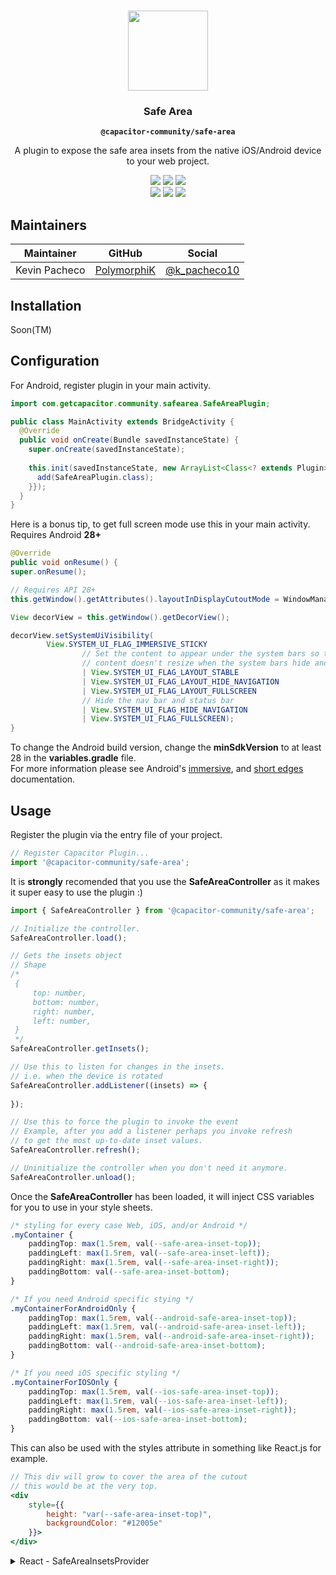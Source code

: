 <p align="center"><br><img src="https://user-images.githubusercontent.com/236501/85893648-1c92e880-b7a8-11ea-926d-95355b8175c7.png" width="128" height="128" /></p>
<h3 align="center">Safe Area</h3>
<p align="center"><strong><code>@capacitor-community/safe-area</code></strong></p>
<p align="center">
  A plugin to expose the safe area insets from the native iOS/Android device to your web project.
</p>

<p align="center">
  <img src="https://img.shields.io/maintenance/yes/2020?style=flat-square" />
  <a href="https://github.com/capacitor-community/safe-area/actions?query=workflow%3A%22CI%22"><img src="https://img.shields.io/github/workflow/status/capacitor-community/safe-area/CI?style=flat-square" /></a>
  <a href="https://www.npmjs.com/package/@capacitor-community/safe-area"><img src="https://img.shields.io/npm/l/@capacitor-community/safe-area?style=flat-square" /></a>
<br>
  <a href="https://www.npmjs.com/package/@capacitor-community/safe-area"><img src="https://img.shields.io/npm/dw/@capacitor-community/safe-area?style=flat-square" /></a>
  <a href="https://www.npmjs.com/package/@capacitor-community/safe-area"><img src="https://img.shields.io/npm/v/@capacitor-community/safe-area?style=flat-square" /></a>
<!-- ALL-CONTRIBUTORS-BADGE:START - Do not remove or modify this section -->
<a href="#contributors-"><img src="https://img.shields.io/badge/all%20contributors-0-orange?style=flat-square" /></a>
<!-- ALL-CONTRIBUTORS-BADGE:END -->
</p>

## Maintainers

| Maintainer | GitHub | Social |
| -----------| -------| -------|
| Kevin Pacheco | [PolymorphiK](https://github.com/PolymorphiK) | [@k_pacheco10](https://twitter.com/k_pacheco10) |

## Installation

Soon(TM)

## Configuration

For Android, register plugin in your main activity.

```java
import com.getcapacitor.community.safearea.SafeAreaPlugin;

public class MainActivity extends BridgeActivity {
  @Override
  public void onCreate(Bundle savedInstanceState) {
	super.onCreate(savedInstanceState);
  
	this.init(savedInstanceState, new ArrayList<Class<? extends Plugin>>() {{
	  add(SafeAreaPlugin.class);
	}});
  }
}
```
Here is a bonus tip, to get full screen mode use this in your main activity. Requires Android **28+**

```java
@Override
public void onResume() {
super.onResume();

// Requires API 28+
this.getWindow().getAttributes().layoutInDisplayCutoutMode = WindowManager.LayoutParams.LAYOUT_IN_DISPLAY_CUTOUT_MODE_SHORT_EDGES;

View decorView = this.getWindow().getDecorView();

decorView.setSystemUiVisibility(
		View.SYSTEM_UI_FLAG_IMMERSIVE_STICKY
				// Set the content to appear under the system bars so that the
				// content doesn't resize when the system bars hide and show.
				| View.SYSTEM_UI_FLAG_LAYOUT_STABLE
				| View.SYSTEM_UI_FLAG_LAYOUT_HIDE_NAVIGATION
				| View.SYSTEM_UI_FLAG_LAYOUT_FULLSCREEN
				// Hide the nav bar and status bar
				| View.SYSTEM_UI_FLAG_HIDE_NAVIGATION
				| View.SYSTEM_UI_FLAG_FULLSCREEN);
}
  ```
To change the Android build version, change the **minSdkVersion** to at least 28 in the **variables.gradle** file. <br />
For more information please see Android's [immersive](https://developer.android.com/training/system-ui/immersive), and [short edges](https://developer.android.com/reference/android/view/WindowManager.LayoutParams#LAYOUT_IN_DISPLAY_CUTOUT_MODE_SHORT_EDGES) documentation.

## Usage
Register the plugin via the entry file of your project.

```javascript
// Register Capacitor Plugin...
import '@capacitor-community/safe-area';

```

It is **strongly** recomended that you use the **SafeAreaController** as it makes it super easy to use the plugin :)

```javascript
import { SafeAreaController } from '@capacitor-community/safe-area';

// Initialize the controller.
SafeAreaController.load();

// Gets the insets object
// Shape
/*
 {
     top: number,
     bottom: number,
     right: number,
     left: number,
 }
 */
SafeAreaController.getInsets();

// Use this to listen for changes in the insets.
// i.e. when the device is rotated
SafeAreaController.addListener((insets) => {
    
});

// Use this to force the plugin to invoke the event
// Example, after you add a listener perhaps you invoke refresh
// to get the most up-to-date inset values.
SafeAreaController.refresh();

// Uninitialize the controller when you don't need it anymore.
SafeAreaController.unload();
```

Once the **SafeAreaController** has been loaded, it will inject CSS variables for you to use in your style sheets.

```css
/* styling for every case Web, iOS, and/or Android */
.myContainer {
	paddingTop: max(1.5rem, val(--safe-area-inset-top)); 
	paddingLeft: max(1.5rem, val(--safe-area-inset-left));
	paddingRight: max(1.5rem, val(--safe-area-inset-right));
	paddingBottom: val(--safe-area-inset-bottom);
}

/* If you need Android specific stying */
.myContainerForAndroidOnly {
	paddingTop: max(1.5rem, val(--android-safe-area-inset-top)); 
	paddingLeft: max(1.5rem, val(--android-safe-area-inset-left));
	paddingRight: max(1.5rem, val(--android-safe-area-inset-right));
	paddingBottom: val(--android-safe-area-inset-bottom);
}

/* If you need iOS specific styling */
.myContainerForIOSOnly {
	paddingTop: max(1.5rem, val(--ios-safe-area-inset-top)); 
	paddingLeft: max(1.5rem, val(--ios-safe-area-inset-left));
	paddingRight: max(1.5rem, val(--ios-safe-area-inset-right));
	paddingBottom: val(--ios-safe-area-inset-bottom);
}
```

This can also be used with the styles attribute in something like React.js for example.
```jsx
// This div will grow to cover the area of the cutout
// this would be at the very top.
<div
	style={{
		height: "var(--safe-area-inset-top)",
		backgroundColor: "#12005e"
	}}>
</div>
```

<details>
  <summary>React - SafeAreaInsetsProvider</summary>
  
  Here is a component that can be used by React.js developers. This handles everything for you via the SafeAreaController. There is a hook you can use as well called **useSafeAreaInsetsState** which will return a JSON object with top, bottom, right, and left number properties.
  
```javascript 
import * as React from 'react';
import { SafeAreaController } from '@capacitor-community/safe-area';

const StateContext = React.createContext();

export const useSafeAreaInsetsState = () => {
	const context = React.useContext(StateContext);

	if(context === undefined)
		throw new Error("Cannot use 'useSafeAreaInsetsState' outside of a SafeAreaInsetsProvider!");
	
	return context;
}

const SafeAreaInsetsProvider = ({children}) => {
	const [state, setState] = React.useState({
		top: 0,
		bottom: 0,
		right: 0,
		left: 0
	});

	React.useState(() => {
		SafeAreaController.addListener((insets) => {
			setState(insets);
		});

		SafeAreaController.load();

		return () => {
			SafeAreaController.removeAllListeners();
			SafeAreaController.unload();
		}
	}, []);

	return (
		<StateContext.Provider value={state}>
			{children}
		</StateContext.Provider>
	)
};

export default SafeAreaInsetsProvider;
```

You can then use this provider ideally in the **index** file of your project.

```javascript
ReactDOM.render(
	<React.StrictMode>
		<SafeAreaInsetsProvider>
			<App />
		</SafeAreaInsetsProvider>
	</React.StrictMode>,
	document.getElementById('root')
);
```
</details>
